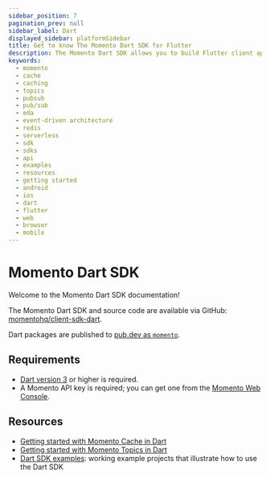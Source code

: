 ```yaml
---
sidebar_position: 7
pagination_prev: null
sidebar_label: Dart
displayed_sidebar: platformSidebar
title: Get to know The Momento Dart SDK for Flutter
description: The Momento Dart SDK allows you to build Flutter client applications, and take advantage of caching and pub-sub features without the need for server-side infrastructure. You can target browsers, iOS, and Android from a single code base. Find resources and examples here!
keywords:
  - momento
  - cache
  - caching
  - topics
  - pubsub
  - pub/sub
  - eda
  - event-driven architecture
  - redis
  - serverless
  - sdk
  - sdks
  - api
  - examples
  - resources
  - getting started
  - android
  - ios
  - dart
  - flutter
  - web
  - browser
  - mobile
---
```


# Momento Dart SDK

Welcome to the Momento Dart SDK documentation!

The Momento Dart SDK and source code are available via GitHub: [momentohq/client-sdk-dart](https://github.com/momentohq/client-sdk-dart).

Dart packages are published to [pub.dev as `momento`](https://pub.dev/packages/momento).

## Requirements

- [Dart version 3](https://dart.dev/get-dart) or higher is required.
- A Momento API key is required; you can get one from the [Momento Web Console](https://console.gomomento.com/).

## Resources

- [Getting started with Momento Cache in Dart](./cache.mdx)
- [Getting started with Momento Topics in Dart](./topics.mdx)
- [Dart SDK examples](https://github.com/momentohq/client-sdk-dart/tree/main/example): working example projects that illustrate how to use the Dart SDK
